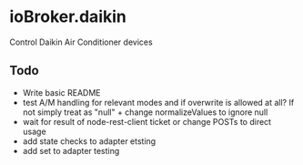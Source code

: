 # ioBroker.daikin
Control Daikin Air Conditioner devices

## Todo
* Write basic README
* test A/M handling for relevant modes and if overwrite is allowed at all? If not simply treat as "null" + change normalizeValues to ignore null
* wait for result of node-rest-client ticket or change POSTs to direct usage
* add state checks to adapter etsting
* add set to adapter testing
